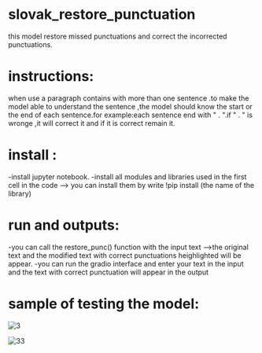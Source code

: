 # slovak_restore_punctuation
this model restore missed punctuations and correct the incorrected punctuations.
# instructions:
when use a paragraph contains with more than one sentence .to make the model able to understand the sentence ,the model should know the start or the end of each sentence.for example:each sentence end with " . ".if  " . " is wronge ,it will correct it and if it is correct remain it.
# install :
-install jupyter notebook.
-install all modules and libraries used in the first cell in the code --> you can install them by write !pip install (the name of the library)
# run and outputs:
-you can call the restore_punc() function with the input text -->the original text and the modified text with correct punctuations heighlighted will be appear.
-you can run the gradio interface and enter your text in the input and the text with correct punctuation will appear in the output
# sample of testing the model:
![3](https://github.com/2001-hagar/slovak_restore_punctuation/assets/104576755/5eeb16e4-3cc2-4c20-8c96-c8380ec1bec8)

![33](https://github.com/2001-hagar/slovak_restore_punctuation/assets/104576755/f9ed8ed2-0b2d-4689-a485-b726214a3c99)

